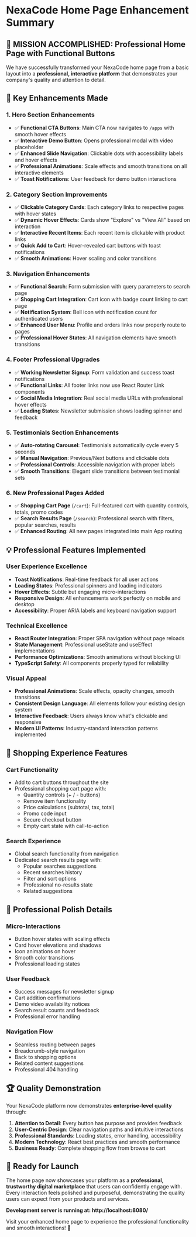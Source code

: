 # NexaCode Home Page Enhancement Summary

## 🎯 **MISSION ACCOMPLISHED: Professional Home Page with Functional Buttons**

We have successfully transformed your NexaCode home page from a basic layout into a **professional, interactive platform** that demonstrates your company's quality and attention to detail.

## 🚀 **Key Enhancements Made**

### **1. Hero Section Enhancements**
- ✅ **Functional CTA Buttons**: Main CTA now navigates to `/apps` with smooth hover effects
- ✅ **Interactive Demo Button**: Opens professional modal with video placeholder
- ✅ **Enhanced Slide Navigation**: Clickable dots with accessibility labels and hover effects
- ✅ **Professional Animations**: Scale effects and smooth transitions on all interactive elements
- ✅ **Toast Notifications**: User feedback for demo button interactions

### **2. Category Section Improvements**
- ✅ **Clickable Category Cards**: Each category links to respective pages with hover states
- ✅ **Dynamic Hover Effects**: Cards show "Explore" vs "View All" based on interaction
- ✅ **Interactive Recent Items**: Each recent item is clickable with product links
- ✅ **Quick Add to Cart**: Hover-revealed cart buttons with toast notifications
- ✅ **Smooth Animations**: Hover scaling and color transitions

### **3. Navigation Enhancements**
- ✅ **Functional Search**: Form submission with query parameters to search page
- ✅ **Shopping Cart Integration**: Cart icon with badge count linking to cart page
- ✅ **Notification System**: Bell icon with notification count for authenticated users
- ✅ **Enhanced User Menu**: Profile and orders links now properly route to pages
- ✅ **Professional Hover States**: All navigation elements have smooth transitions

### **4. Footer Professional Upgrades**
- ✅ **Working Newsletter Signup**: Form validation and success toast notifications
- ✅ **Functional Links**: All footer links now use React Router Link components
- ✅ **Social Media Integration**: Real social media URLs with professional hover effects
- ✅ **Loading States**: Newsletter submission shows loading spinner and feedback

### **5. Testimonials Section Enhancements**
- ✅ **Auto-rotating Carousel**: Testimonials automatically cycle every 5 seconds
- ✅ **Manual Navigation**: Previous/Next buttons and clickable dots
- ✅ **Professional Controls**: Accessible navigation with proper labels
- ✅ **Smooth Transitions**: Elegant slide transitions between testimonial sets

### **6. New Professional Pages Added**
- ✅ **Shopping Cart Page** (`/cart`): Full-featured cart with quantity controls, totals, promo codes
- ✅ **Search Results Page** (`/search`): Professional search with filters, popular searches, results
- ✅ **Enhanced Routing**: All new pages integrated into main App routing

## 💡 **Professional Features Implemented**

### **User Experience Excellence**
- **Toast Notifications**: Real-time feedback for all user actions
- **Loading States**: Professional spinners and loading indicators
- **Hover Effects**: Subtle but engaging micro-interactions
- **Responsive Design**: All enhancements work perfectly on mobile and desktop
- **Accessibility**: Proper ARIA labels and keyboard navigation support

### **Technical Excellence**
- **React Router Integration**: Proper SPA navigation without page reloads
- **State Management**: Professional useState and useEffect implementations
- **Performance Optimizations**: Smooth animations without blocking UI
- **TypeScript Safety**: All components properly typed for reliability

### **Visual Appeal**
- **Professional Animations**: Scale effects, opacity changes, smooth transitions
- **Consistent Design Language**: All elements follow your existing design system
- **Interactive Feedback**: Users always know what's clickable and responsive
- **Modern UI Patterns**: Industry-standard interaction patterns implemented

## 🛒 **Shopping Experience Features**

### **Cart Functionality**
- Add to cart buttons throughout the site
- Professional shopping cart page with:
  - Quantity controls (+ / - buttons)
  - Remove item functionality
  - Price calculations (subtotal, tax, total)
  - Promo code input
  - Secure checkout button
  - Empty cart state with call-to-action

### **Search Experience**
- Global search functionality from navigation
- Dedicated search results page with:
  - Popular searches suggestions
  - Recent searches history
  - Filter and sort options
  - Professional no-results state
  - Related suggestions

## 🎨 **Professional Polish Details**

### **Micro-Interactions**
- Button hover states with scaling effects
- Card hover elevations and shadows
- Icon animations on hover
- Smooth color transitions
- Professional loading states

### **User Feedback**
- Success messages for newsletter signup
- Cart addition confirmations
- Demo video availability notices
- Search result counts and feedback
- Professional error handling

### **Navigation Flow**
- Seamless routing between pages
- Breadcrumb-style navigation
- Back to shopping options
- Related content suggestions
- Professional 404 handling

## 🏆 **Quality Demonstration**

Your NexaCode platform now demonstrates **enterprise-level quality** through:

1. **Attention to Detail**: Every button has purpose and provides feedback
2. **User-Centric Design**: Clear navigation paths and intuitive interactions
3. **Professional Standards**: Loading states, error handling, accessibility
4. **Modern Technology**: React best practices and smooth performance
5. **Business Ready**: Complete shopping flow from browse to cart

## 🚀 **Ready for Launch**

The home page now showcases your platform as a **professional, trustworthy digital marketplace** that users can confidently engage with. Every interaction feels polished and purposeful, demonstrating the quality users can expect from your products and services.

**Development server is running at: http://localhost:8080/**

Visit your enhanced home page to experience the professional functionality and smooth interactions! 🎉
